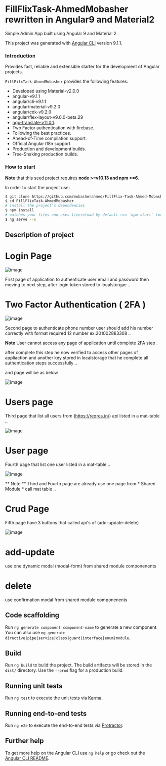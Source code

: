 # FillFlixTask-AhmedMobasher rewritten in Angular9 and Material2

Simple Admin App built using Angular 9 and Material 2.

This project was generated with [Angular CLI](https://github.com/angular/angular-cli) version 9.1.1.

### Introduction

Provides fast, reliable and extensible starter for the development of Angular projects.

`FillFilxTask-AhmedMobasher` provides the following features:

*   Developed using Material-v2.0.0
*   angular-v9.1.1
*   angular/cli-v9.1.1
*   angular/material-v9.2.0
*   angular/cdk-v9.2.0
*   angular/flex-layout-v9.0.0-beta.29
*   [ngx-translate-v11.0.1](https://github.com/ngx-translate).
*   Two Factor authentication with firebase.
*   Following the best practices.
*   Ahead-of-Time compilation support.
*   Official Angular i18n support.
*   Production and development builds.
*   Tree-Shaking production builds.

### How to start

**Note** that this seed project requires **node >=v10.13 and npm >=6**.

In order to start the project use:

```bash
$ git clone https://github.com/mobasherahmed/FillFlix-Task-Ahmed-Mobasher
$ cd FillFlixTask-AhmedMobasher
# install the project's dependencies
$ npm install
# watches your files and uses livereload by default run `npm start` for a dev server. Navigate to `http://localhost:4200/`. The app will automatically reload if you change any of the source files.
$ ng serve --o 
```
## Description of project 

# Login Page

![image](https://user-images.githubusercontent.com/48737204/154130999-5ed1847b-9239-41cd-9152-f4d096fe073c.png)

First page of application to authenticate user email and password then moving to next step,
after login token stored to localstorgae ..

# Two Factor Authentication ( 2FA )

![image](https://user-images.githubusercontent.com/48737204/154131325-65fed684-81fd-4108-9273-b4d0d651465c.png)

Second page to authenticate phone number user should add his number correctly with format required 12 number ex:201002883308 ..

**Note**  User cannot access any page of application until complete 2FA step .

after complete this step he now verified to access other pages of appliaction and another key stored in localstorage 
that he complete all authentication steps successfully ..  

and page will be as below 

![image](https://user-images.githubusercontent.com/48737204/154132901-6f9f5c50-05a6-43a5-a263-981a3f9c7b60.png)

# Users page 

Third page that list all users from (https://reqres.in/) api listed in a mat-table ..

![image](https://user-images.githubusercontent.com/48737204/154133654-f14f90c1-96f0-4b81-b2f5-819f049f9e46.png)


# User page 

Fourth page that list one user listed in a mat-table ..

![image](https://user-images.githubusercontent.com/48737204/154133784-68ba8ee0-be96-44e9-8059-68d616a367b3.png)


** Note ** Third and Fourth page are already use one page from * Shared Module * call mat table ..

# Crud Page 

Fifth page have 3 buttons that called api's of (add-update-delete)

![image](https://user-images.githubusercontent.com/48737204/154133828-e417c09c-bc49-4b13-ad18-cb5381aafb5a.png)


# add-update 

use one dynamic modal (modal-form) from shared module componenents

# delete 

use confirmation modal from shared module componenents

## Code scaffolding

Run `ng generate component component-name` to generate a new component. You can also use `ng generate directive|pipe|service|class|guard|interface|enum|module`.

## Build

Run `ng build` to build the project. The build artifacts will be stored in the `dist/` directory. Use the `--prod` flag for a production build.

## Running unit tests

Run `ng test` to execute the unit tests via [Karma](https://karma-runner.github.io).

## Running end-to-end tests

Run `ng e2e` to execute the end-to-end tests via [Protractor](http://www.protractortest.org/).

## Further help

To get more help on the Angular CLI use `ng help` or go check out the [Angular CLI README](https://github.com/angular/angular-cli/blob/master/README.md).
